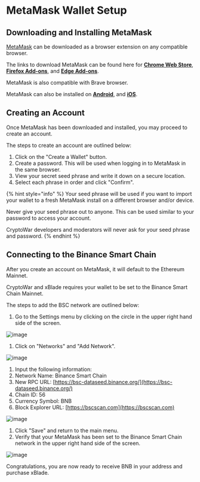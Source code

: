 # MetaMask Wallet Setup

## Downloading and Installing MetaMask

[MetaMask](https://metamask.io/) can be downloaded as a browser extension on any compatible browser.

The links to download MetaMask can be found here for [**Chrome Web Store**](https://chrome.google.com/webstore/detail/metamask/nkbihfbeogaeaoehlefnkodbefgpgknn), [**Firefox Add-ons**](https://addons.mozilla.org/en-US/firefox/addon/ether-metamask/), and [**Edge Add-ons**](https://microsoftedge.microsoft.com/addons/detail/metamask/ejbalbakoplchlghecdalmeeeajnimhm).

MetaMask is also compatible with Brave browser.

MetaMask can also be installed on [**Android**](https://play.google.com/store/apps/details?id=io.metamask&hl=en_US&ref=producthunt&_branch_match_id=739701339152755845), and [**iOS**](https://apps.apple.com/us/app/metamask/id1438144202?_branch_match_id=739701339152755845).

## Creating an Account

Once MetaMask has been downloaded and installed, you may proceed to create an account.

The steps to create an account are outlined below:

1. Click on the "Create a Wallet" button.
2. Create a password. This will be used when logging in to MetaMask in the same browser.
3. View your secret seed phrase and write it down on a secure location.
4. Select each phrase in order and click "Confirm".

{% hint style="info" %}
Your seed phrase will be used if you want to import your wallet to a fresh MetaMask install on a different browser and/or device.

Never give your seed phrase out to anyone. This can be used similar to your password to access your account.

CryptoWar developers and moderators will never ask for your seed phrase and password.
{% endhint %}

## Connecting to the Binance Smart Chain

After you create an account on MetaMask, it will default to the Ethereum Mainnet.

CryptoWar and xBlade requires your wallet to be set to the Binance Smart Chain Mainnet.

The steps to add the BSC network are outlined below:

1. Go to the Settings menu by clicking on the circle in the upper right hand side of the screen.

![image](https://user-images.githubusercontent.com/90205972/133460694-bd3d6080-1214-43ff-b6f3-af568483b3b8.png)

1. Click on "Networks" and "Add Network".

![image](https://user-images.githubusercontent.com/90205972/133461010-31b2878c-0af2-4d1b-9993-c73886dbf7c5.png)

1. Input the following information:
2. Network Name: Binance Smart Chain
3. New RPC URL: [https://bsc-dataseed.binance.org/](https://bsc-dataseed.binance.org/)
4. Chain ID: 56
5. Currency Symbol: BNB
6. Block Explorer URL: [https://bscscan.com](https://bscscan.com)

![image](https://user-images.githubusercontent.com/90205972/133461401-c0c6dd8b-236c-4460-af33-2504b51c961b.png)

1. Click "Save" and return to the main menu.
2. Verify that your MetaMask has been set to the Binance Smart Chain network in the upper right hand side of the screen.

![image](https://user-images.githubusercontent.com/90205972/133461564-cc288dc1-d1f2-4723-b4a7-f98e18f2caee.png)

Congratulations, you are now ready to receive BNB in your address and purchase xBlade.

